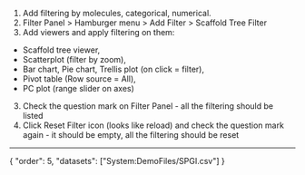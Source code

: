 1. Add filtering by molecules, categorical, numerical.
2. Filter Panel > Hamburger menu > Add Filter > Scaffold Tree Filter
2. Add viewers and apply filtering on them: 
  * Scaffold tree viewer, 
  * Scatterplot (filter by zoom), 
  * Bar chart, Pie chart, Trellis plot (on click = filter), 
  * Pivot table (Row source = All),
  * PC plot (range slider on axes)
3. Check the question mark on Filter Panel - all the filtering should be listed
4. Click Reset Filter icon (looks like reload) and check the question mark again - it should be empty, all the filtering should be reset
---
{
"order": 5,
"datasets": ["System:DemoFiles/SPGI.csv"]
}
